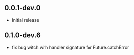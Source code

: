 ## 0.0.1-dev.0

* Initial release

## 0.1.0-dev.6

* fix bug witch with handler signature for Future.catchError

